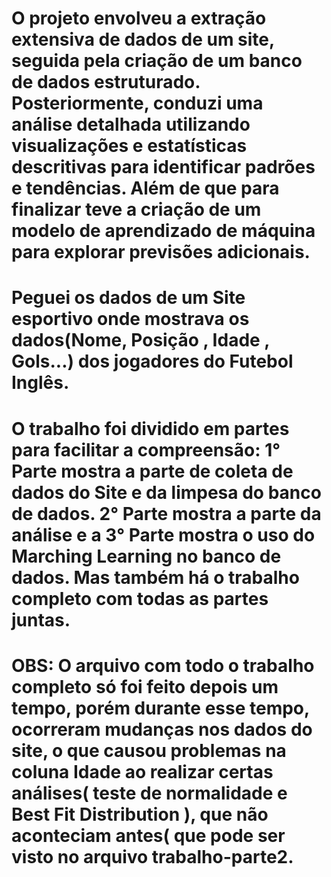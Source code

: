 # O projeto envolveu a extração extensiva de dados de um site, seguida pela criação de um banco de dados estruturado. Posteriormente, conduzi uma análise detalhada utilizando visualizações e estatísticas descritivas para identificar padrões e tendências. Além de que para finalizar teve a criação de um modelo de aprendizado de máquina para explorar previsões adicionais.

# Peguei os dados de um Site esportivo onde mostrava os dados(Nome, Posição , Idade , Gols...) dos jogadores do Futebol Inglês.

# O trabalho foi dividido em partes para facilitar a compreensão: 1° Parte mostra a parte de coleta de dados do Site e da limpesa do banco de dados. 2° Parte mostra a parte da análise e a 3° Parte mostra o uso do Marching Learning no banco de dados. Mas também há o trabalho completo com todas as partes juntas.

# OBS: O arquivo com todo o trabalho completo só foi feito depois um tempo, porém durante esse tempo, ocorreram mudanças nos dados do site, o que causou problemas na coluna Idade ao realizar certas análises( teste de normalidade e Best Fit Distribution ), que não aconteciam antes( que pode ser visto no arquivo trabalho-parte2.
